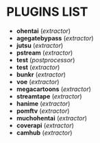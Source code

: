 # PLUGINS LIST
- **ohentai** (*extractor*)
- **agegatebypass** (*extractor*)
- **jutsu** (*extractor*)
- **pstream** (*extractor*)
- **test** (*postprocessor*)
- **test** (*extractor*)
- **bunkr** (*extractor*)
- **voe** (*extractor*)
- **megacartoons** (*extractor*)
- **streamtape** (*extractor*)
- **hanime** (*extractor*)
- **pomftv** (*extractor*)
- **muchohentai** (*extractor*)
- **coverapi** (*extractor*)
- **camhub** (*extractor*)
